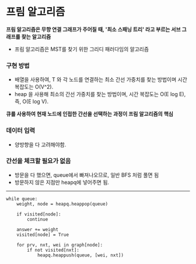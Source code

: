 # 프림 알고리즘

**프림 알고리즘은 무향 연결 그래프가 주어질 때, '최소 스패닝 트리' 라고 부르는 서브 그래프를 찾는 알고리즘**
- 프림 알고리즘은 MST를 찾기 위한 그리디 패러다임의 알고리즘

### 구현 방법
- 배열을 사용하여, T 와 각 노드를 연결하는 최소 간선 가중치를 찾는 방법이며 시간 복잡도는 O(V^2).
- heap 을 사용해 최소의 간선 가중치를 찾는 방법이며, 시간 복잡도는 O(E log E), 즉, O(E log V).

**큐를 사용하여 현재 노드에 인접한 간선을 선택하는 과정이 프림 알고리즘의 핵심**

### 데이터 입력
- 양방향을 다 고려해야함.

### 간선을 체크할 필요가 없음
- 방문을 다 했으면, queue에서 빠져나오므로, 일반 BFS 처럼 풀면 됨
- 방문하지 않은 지점만 heapq에 넣어주면 됨.
---
    while queue:
        weight, node = heapq.heappop(queue)

        if visited[node]:
            continue

        answer += weight
        visited[node] = True

        for prv, nxt, wei in graph[node]:
            if not visited[nxt]:
                heapq.heappush(queue, [wei, nxt])
